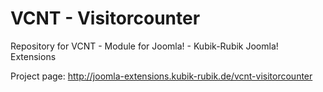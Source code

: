 VCNT - Visitorcounter
===================

Repository for VCNT - Module for Joomla! - Kubik-Rubik Joomla! Extensions

Project page: http://joomla-extensions.kubik-rubik.de/vcnt-visitorcounter